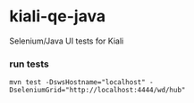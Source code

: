 # kiali-qe-java
Selenium/Java UI tests for Kiali

### run tests
```
mvn test -DswsHostname="localhost" -DseleniumGrid="http://localhost:4444/wd/hub"
```
